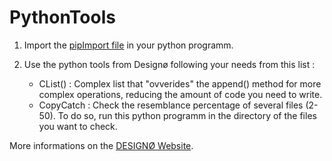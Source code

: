 # PythonTools

1. Import the [pipImport file](https://github.com/Dequavious6/PythonTools/edit/main/pipImport.py) in your python programm.

2. Use the python tools from Designø following your needs from this list : 
    - CList() : Complex list that "ovverides" the append() method for more complex operations, reducing the amount of code you need to write.
    - CopyCatch : Check the resemblance percentage of several files (2-50). To do so, run this python programm in the directory of the files you want to check.
 
More informations on the [DESIGNØ Website](https://designø.com).
